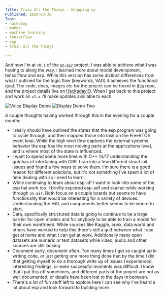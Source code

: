 ```yaml
---
Title: Train All the Things - Wrapping up
Published: 2020-03-30
Tags:
- hackaday
- maker
- machine learning
- tensorflow
- esp
- train all the things

---
```


And now I'm at `v0.1` of the [`on-air`](https://git.burningdaylight.io/on-air)
project. I was able to achieve what I was hoping to along the way. I learned
more about model development, tensorflow and esp. While this version has some
distinct differences from what I outlined for the logic flow (keywords, VAD) it
achieves the functional goal. The code, docs, images etc for the project can be
found in [this](https://git.burningdaylight.io/on-air) repo, and the project details
live on [HackadayIO](https://hackaday.io/project/170228-on-air). When I get back
to this project and work on `v1.x` I'll make updates available to each.

![Voice Display Demo](/assets/images/transition_one.gif "Display responding to voice.")
![Display Demo Two](/assets/images/transition_two_speed.gif "Responding to voice.")

A couple thoughts having worked through this in the evening for a couple months:

- I really should have outlined the states that the esp program was going to
 cycle through, and then mapped those into task on the FreeRTOS event loop. While
 the high level flow captures the external systems behavior the esp has the most
 moving parts at the applications level, and is where most of the state is
 influenced.
- I want to spend some more time with C++ 14/17 understanding the gotchas of
 interfacing with C99. I ran into a few different struct init issues and found a
 few ways to solve them. I'm sure there is a good reason for different solutions,
 but it's not something I've spent a lot of time dealing with so I need to learn.
- While continuing to learn about esp-idf I want to look into some of the esp
 hal work too. I briefly explored esp-adf and skainet while working through
 `on-air`. Both focus on a couple boards but seems to have functionality that
 would be interesting for a variety of devices. Understanding the HAL and
 components better seems to be where to start.
- Data, specifically structured data is going to continue to be a large barrier
 for open models and for anybody to be able to train a model for their own
 want/need. While sources like Kaggle, arvix, data.world and others have worked
 to help this there's still a gulf between what I can get at home and what I can
 get at work. Additionally many open datasets are numeric or text datasets while
 video, audio and other sources are still lacking.
- Document early, document often. Too many times I got so caught up in writing
 code, or just getting one more thing done that by the time I did that getting
 myself to do a thorough write up of issues I experienced, interesting findings,
 or even successful moments was difficult. I know that I put this off sometimes,
 and different parts of the project are not as well documented, or details have
 been lost to the days in between.
- There's a lot of fun stuff left to explore here I can see why I've heard a lot
 about esp and look forward to building more.
